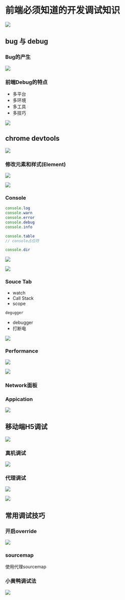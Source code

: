 # 前端必须知道的开发调试知识

![](https://moonstarimg.oss-cn-hangzhou.aliyuncs.com/picgo_img/20210816150626.png)



## bug 与 debug

### Bug的产生

![](https://moonstarimg.oss-cn-hangzhou.aliyuncs.com/picgo_img/20210816150729.png)

### 前端Debug的特点

- 多平台
- 多环境
- 多工具
- 多技巧

![](https://moonstarimg.oss-cn-hangzhou.aliyuncs.com/picgo_img/20210816151020.png)

## chrome devtools



![](https://moonstarimg.oss-cn-hangzhou.aliyuncs.com/picgo_img/20210816151208.png)

### 修改元素和样式(Element)

![](https://moonstarimg.oss-cn-hangzhou.aliyuncs.com/picgo_img/20210816151433.png)

![](https://moonstarimg.oss-cn-hangzhou.aliyuncs.com/picgo_img/20210816151854.png)

### Console

```javascript
console.log
console.warn
console.error
console.debug
console.info

console.table
// console占位符
```

```js
console.dir
```

![](https://moonstarimg.oss-cn-hangzhou.aliyuncs.com/picgo_img/20210816153716.png)



![](https://moonstarimg.oss-cn-hangzhou.aliyuncs.com/picgo_img/20210816152422.png)

### Souce Tab

- watch
- Call Stack
- scope



```js
degugger
```

- debugger
- 打断电

![](https://moonstarimg.oss-cn-hangzhou.aliyuncs.com/picgo_img/20210816154145.png)

### Performance

![](https://moonstarimg.oss-cn-hangzhou.aliyuncs.com/picgo_img/20210816155343.png)

![](https://moonstarimg.oss-cn-hangzhou.aliyuncs.com/picgo_img/20210816155439.png)

### Network面板



### Appication

![](https://moonstarimg.oss-cn-hangzhou.aliyuncs.com/picgo_img/20210816160010.png)

## 移动端H5调试

![](https://moonstarimg.oss-cn-hangzhou.aliyuncs.com/picgo_img/20210816160509.png)

### 真机调试

![](https://moonstarimg.oss-cn-hangzhou.aliyuncs.com/picgo_img/20210816160645.png)

### 代理调试

![](https://moonstarimg.oss-cn-hangzhou.aliyuncs.com/picgo_img/20210816160747.png)

![](https://moonstarimg.oss-cn-hangzhou.aliyuncs.com/picgo_img/20210816161001.png)

## 常用调试技巧

### 开启override

![](https://moonstarimg.oss-cn-hangzhou.aliyuncs.com/picgo_img/20210816161335.png)

### sourcemap

使用代理sourcemap


### 小黄鸭调试法


![](https://moonstarimg.oss-cn-hangzhou.aliyuncs.com/picgo_img/20210816162157.png)
